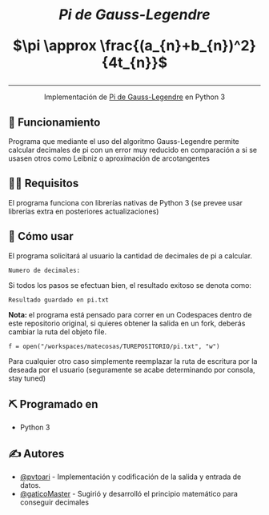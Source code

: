 
<h1 align="center">
<i>Pi de Gauss-Legendre</i>
  
<br>

$\pi \approx \frac{(a_{n}+b_{n})^2}{4t_{n}}$

</h1>

---
<p align="center"> Implementación de <a href="https://es.wikipedia.org/wiki/Algoritmo_de_Gauss-Legendre"> Pi de Gauss-Legendre</a>
en Python 3
</p>

## 🧐 Funcionamiento <a name = "about"></a>

Programa que mediante el uso del algoritmo Gauss-Legendre permite calcular decimales de pi con un error muy reducido en comparación a si se usasen otros como Leibniz o aproximación de arcotangentes

## 🧑‍💻 Requisitos

El programa funciona con librerías nativas de Python 3 (se prevee usar librerías extra en posteriores actualizaciones)

## 🔧 Cómo usar <a name = "tests"></a>

El programa solicitará al usuario la cantidad de decimales de pi a calcular.


```
Numero de decimales:
```

Si todos los pasos se efectuan bien, el resultado exitoso se denota como:

```
Resultado guardado en pi.txt
```

<strong>Nota: </strong>el programa está pensado para correr en un Codespaces dentro de este repositorio original, si quieres obtener la salida en un fork, deberás cambiar la ruta del objeto file. 
```
f = open("/workspaces/matecosas/TUREPOSITORIO/pi.txt", "w")
```

Para cualquier otro caso simplemente reemplazar la ruta de escritura por la deseada por el usuario (seguramente se acabe determinando por consola, stay tuned)
## ⛏️ Programado en <a name = "built_using"></a>

- Python 3

## ✍️ Autores <a name = "authors"></a>

- [@pvtoari](https://github.com/pvtoari) - Implementación y codificación de la salida y entrada de datos.
- [@gaticoMaster](https://www.notienegithub.sad) - Sugirió y desarrolló el principio matemático para conseguir decimales